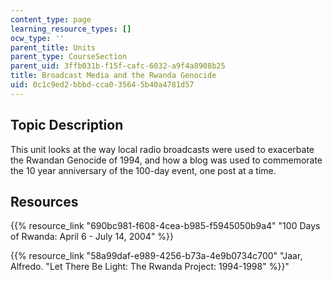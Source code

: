 ```yaml
---
content_type: page
learning_resource_types: []
ocw_type: ''
parent_title: Units
parent_type: CourseSection
parent_uid: 3ffb031b-f15f-cafc-6032-a9f4a8908b25
title: Broadcast Media and the Rwanda Genocide
uid: 0c1c9ed2-bbbd-cca0-3564-5b40a4781d57
---
```


Topic Description
-----------------

This unit looks at the way local radio broadcasts were used to exacerbate the Rwandan Genocide of 1994, and how a blog was used to commemorate the 10 year anniversary of the 100-day event, one post at a time.

Resources
---------

{{% resource_link "690bc981-f608-4cea-b985-f5945050b9a4" "100 Days of Rwanda: April 6 - July 14, 2004" %}}

{{% resource_link "58a99daf-e989-4256-b73a-4e9b0734c700" "Jaar, Alfredo. \"Let There Be Light: The Rwanda Project: 1994-1998" %}}"